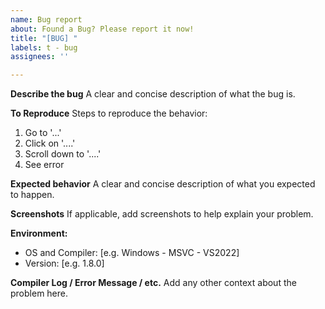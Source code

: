 ```yaml
---
name: Bug report
about: Found a Bug? Please report it now!
title: "[BUG] "
labels: t - bug
assignees: ''

---
```


**Describe the bug**
A clear and concise description of what the bug is.

**To Reproduce**
Steps to reproduce the behavior:
1. Go to '...'
2. Click on '....'
3. Scroll down to '....'
4. See error

**Expected behavior**
A clear and concise description of what you expected to happen.

**Screenshots**
If applicable, add screenshots to help explain your problem.

**Environment:**
 - OS and Compiler: [e.g. Windows - MSVC - VS2022]
 - Version: [e.g. 1.8.0]

**Compiler Log / Error Message / etc.**
Add any other context about the problem here.
